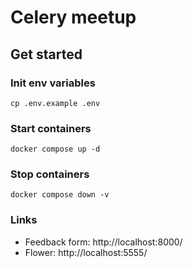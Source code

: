 # Celery meetup

## Get started

### Init env variables

```shell
cp .env.example .env
```

### Start containers

```shell
docker compose up -d
```

### Stop containers

```shell
docker compose down -v
```

### Links

* Feedback form: http://localhost:8000/
* Flower: http://localhost:5555/
